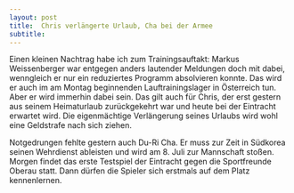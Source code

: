 ```yaml
---
layout: post
title:  Chris verlängerte Urlaub, Cha bei der Armee
subtitle:  
---
```


Einen kleinen Nachtrag habe ich zum Trainingsauftakt: Markus Weissenberger war entgegen anders lautender Meldungen doch mit dabei, wenngleich er nur ein reduziertes Programm absolvieren konnte. Das wird er auch im am Montag beginnenden Lauftrainingslager in Österreich tun. Aber er wird immerhin dabei sein. Das gilt auch für Chris, der erst gestern aus seinem Heimaturlaub zurückgekehrt war und heute bei der Eintracht erwartet wird. Die eigenmächtige Verlängerung seines Urlaubs wird wohl eine Geldstrafe nach sich ziehen.

Notgedrungen fehlte gestern auch Du-Ri Cha. Er muss zur Zeit in Südkorea seinen Wehrdienst ableisten und wird am 8. Juli zur Mannschaft stoßen. Morgen findet das erste Testspiel der Eintracht gegen die Sportfreunde Oberau statt. Dann dürfen die Spieler sich erstmals auf dem Platz kennenlernen.
